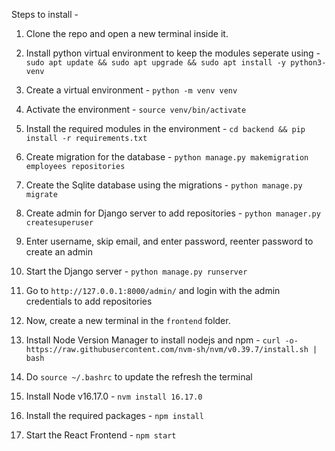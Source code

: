 Steps to install -

1. Clone the repo and open a new terminal inside it.
1. Install python virtual environment to keep the modules seperate using - 
`sudo apt update && sudo apt upgrade && sudo apt install -y python3-venv`
1. Create a virtual environment -
`python -m venv venv`
1. Activate the environment -
`source venv/bin/activate`
1. Install the required modules in the environment -
`cd backend && pip install -r requirements.txt`
1. Create migration for the database -
`python manage.py makemigration employees repositories`
1. Create the Sqlite database using the migrations -
`python manage.py migrate`
1. Create admin for Django server to add repositories -
`python manager.py createsuperuser`
1. Enter username, skip email, and enter password, reenter password to create an admin
1. Start the Django server -
`python manage.py runserver`
1. Go to `http://127.0.0.1:8000/admin/` and login with the admin credentials to add repositories 

1. Now, create a new terminal in the `frontend` folder.
1. Install Node Version Manager to install nodejs and npm -
`curl -o- https://raw.githubusercontent.com/nvm-sh/nvm/v0.39.7/install.sh | bash`
1. Do `source ~/.bashrc` to update the refresh the terminal
1. Install Node v16.17.0 -
`nvm install 16.17.0`
1. Install the required packages -
`npm install`
1. Start the React Frontend -
`npm start`